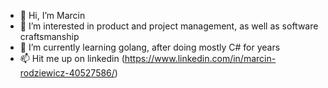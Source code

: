 - 👋 Hi, I’m Marcin
- 👀 I’m interested in product and project management, as well as software craftsmanship
- 🌱 I’m currently learning golang, after doing mostly C# for years
- 📫 Hit me up on linkedin (https://www.linkedin.com/in/marcin-rodziewicz-40527586/)

<!---
w4750n/w4750n is a ✨ special ✨ repository because its `README.md` (this file) appears on your GitHub profile.
You can click the Preview link to take a look at your changes.
--->
